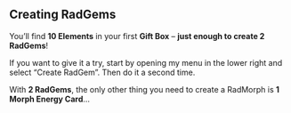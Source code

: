 ## Creating RadGems

You’ll find **10 Elements** in your first **Gift Box** – **just enough to create 2 RadGems**!

If you want to give it a try, start by opening my menu in the lower right and select “Create RadGem”. Then do it a second time.

With **2 RadGems**, the only other thing you need to create a RadMorph is **1 Morph Energy Card**…
